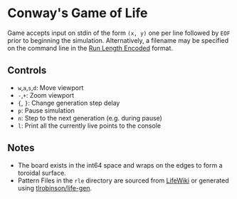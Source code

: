 # Conway's Game of Life

Game accepts input on stdin of the form `(x, y)` one per line followed by `EOF` prior to beginning the simulation.
Alternatively, a filename may be specified on the command line in the [Run Length Encoded](http://www.conwaylife.com/w/index.php?title=Run_Length_Encoded) format.

## Controls

- `w`,`a`,`s`,`d`: Move viewport
- `-`,`+`:  Zoom viewport
- `{`, `}`: Change generation step delay
- `p`: Pause simulation
- `n`: Step to the next generation (e.g. during pause)
- `l`: Print all the currently live points to the console

## Notes

- The board exists in the int64 space and wraps on the edges to form a toroidal surface.
- Pattern Files in the `rle` directory are sourced from [LifeWiki](http://conwaylife.com/wiki/Main_Page) or generated using [tlrobinson/life-gen](https://github.com/tlrobinson/life-gen).